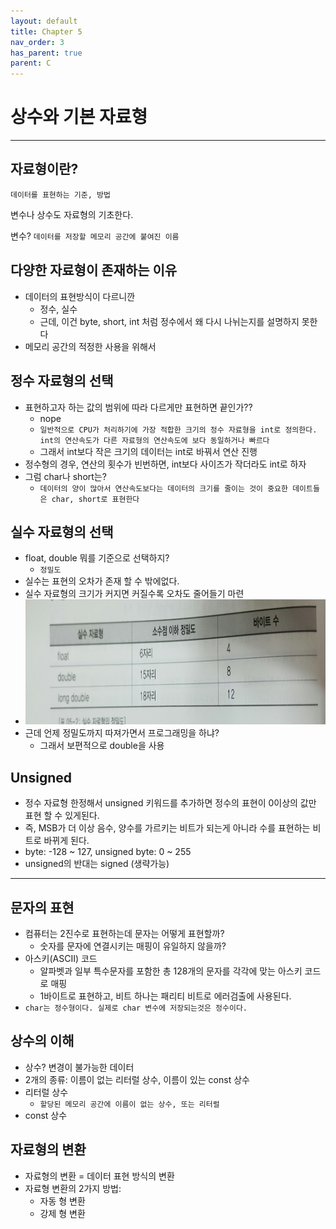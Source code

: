 ```yaml
---
layout: default
title: Chapter 5
nav_order: 3
has_parent: true
parent: C
---
```


# 상수와 기본 자료형

---

## 자료형이란?

`데이터를 표현하는 기준, 방법`

변수나 상수도 자료형의 기초한다.

변수? `데이터를 저장할 메모리 공간에 붙여진 이름`

## 다양한 자료형이 존재하는 이유

- 데이터의 표현방식이 다르니깐
  - 정수, 실수
  - 근데, 이건 byte, short, int 처럼 정수에서 왜 다시 나뉘는지를 설명하지 못한다
- 메모리 공간의 적정한 사용을 위해서

## 정수 자료형의 선택

- 표현하고자 하는 값의 범위에 따라 다르게만 표현하면 끝인가??
  - nope
  - `일반적으로 CPU가 처리하기에 가장 적합한 크기의 정수 자료형을 int로 정의한다. 
int의 연산속도가 다른 자료형의 연산속도에 보다 동일하거나 빠르다`
  - 그래서 int보다 작은 크기의 데이터는 int로 바꿔서 연산 진행
- 정수형의 경우, 연산의 횟수가 빈번하면, int보다 사이즈가 작더라도 int로 하자
- 그럼 char나 short는?
  - `데이터의 양이 많아서 연산속도보다는 데이터의 크기를 줄이는 것이 중요한 데이트들은 char, short로 표현한다` 

## 실수 자료형의 선택

- float, double 뭐를 기준으로 선택하지?
  - `정밀도`
- 실수는 표현의 오차가 존재 할 수 밖에없다.
- 실수 자료형의 크기가 커지면 커질수록 오차도 줄어들기 마련
- <img src="./img/preciseness_of_real_number.jpeg" width="500px" height="200px" title="implementation error"/>
- 근데 언제 정밀도까지 따져가면서 프로그래밍을 하냐?
  - 그래서 보편적으로 double을 사용

## Unsigned

- 정수 자료형 한정해서 unsigned 키워드를 추가하면 정수의 표현이 0이상의 값만 표현 할 수 있게된다.
- 즉, MSB가 더 이상 음수, 양수를 가르키는 비트가 되는게 아니라 수를 표현하는 비트로 바뀌게 된다.
- byte: -128 ~ 127, unsigned byte: 0 ~ 255
- unsigned의 반대는 signed (생략가능)

---

## 문자의 표현

- 컴퓨터는 2진수로 표현하는데 문자는 어떻게 표현할까?
  - 숫자를 문자에 연결시키는 매핑이 유일하지 않을까?
- 아스키(ASCII) 코드
  - 알파벳과 일부 특수문자를 포함한 총 128개의 문자를 각각에 맞는 아스키 코드로 매핑
  - 1바이트로 표현하고, 비트 하나는 패리티 비트로 에러검출에 사용된다.
- `char는 정수형이다. 실제로 char 변수에 저장되는것은 정수이다.`

## 상수의 이해

- 상수? 변경이 불가능한 데이터
- 2개의 종류: 이름이 없는 리터럴 상수, 이름이 있는 const 상수
- 리터럴 상수
  - `할당된 메모리 공간에 이름이 없는 상수, 또는 리터럴`
- const 상수

## 자료형의 변환

- 자료형의 변환 = 데이터 표현 방식의 변환
- 자료형 변환의 2가지 방법:
  - 자동 형 변환
  - 강제 형 변환

